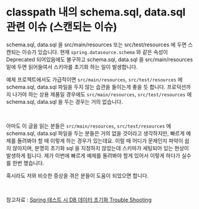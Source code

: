 # classpath 내의 schema.sql, data.sql 관련 이슈 (스캔되는 이슈)

schema.sql, data.sql 을 src/main/resources 또는 src/test/resources 에 두면 스캔되는 이슈가 있습니다. 현재 `spring.datasource.schema` 와 같은 속성이 Deprecated 되어있음에도 불구하고 schema.sql, data.sql 을 src/main/resources 밑에 두면 읽어들여서 스키마를 초기화 하는 일이 발생합니다.<br/>

예제 프로젝트에서도 가급적이면 `src/main/resources`, `src/test/resources` 에 schema.sql, data.sql 파일을 두지 않는 습관을 들이는게 좋을 듯 합니다. 프로덕션까지 나가야 하는 상용 제품일 경우에도 `src/main/resources`, `src/test/resources` 에 schema.sql, data.sql 을 두는 경우는 거의 없습니다.<br/>

<br/>

아마도 이 글을 읽는 분들은 `src/main/resources`, `src/test/resources` 에 schema.sql, data.sql 파일을 두는 분들은 거의 없을 것이라고 생각하지만, 빠르게 예제를 돌려봐야 할 때 이렇게 하는 경우가 있는데요. 이럴 때 어디가 문제인지 파악이 쉽지 않아지며, 분명히 초기화 sql 을 지정하지 않았는데 스키마가 세팅되어 있는 현상이 발생하게 됩니다. 제가 이번에 빠르게 예제를 돌려봐야 할게 있어서 이렇게 하다가 실수를 한번 했습니다.<br/>



혹시라도 저와 비슷한 증상을 겪은 분들이 도움이 되었으면 합니다.<br/>

<br/>



참고자료 : [Spring 테스트 시 DB 데이터 초기화 Trouble Shooting](https://ksh-coding.tistory.com/99)

<br/>

